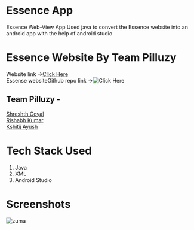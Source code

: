 # Essence App
Essence Web-View App
Used java to convert the Essence website into an android app with the help of android studio

# Essence Website By Team Pilluzy 
Website link ->[Click Here](https://essencefest.netlify.app/)
 <br>
Essense websiteGithub repo link ->![Click Here](https://github.com/shreshthgoyal/Essence-Frontend)
 <br>
## Team Pilluzy - 
 [Shreshth Goyal](https://github.com/shreshthgoyal)
 <br>
 [Rishabh Kumar](https://github.com/rish78)
 <br>
 [Kshitij Ayush](https://github.com/kshitij-404)
 <br>
 
# Tech Stack Used

1. Java
2. XML
3. Android Studio

# Screenshots

![zuma](https://user-images.githubusercontent.com/93031862/144483978-244f1101-0e79-4f85-bee5-58942eee78e2.jpeg)


